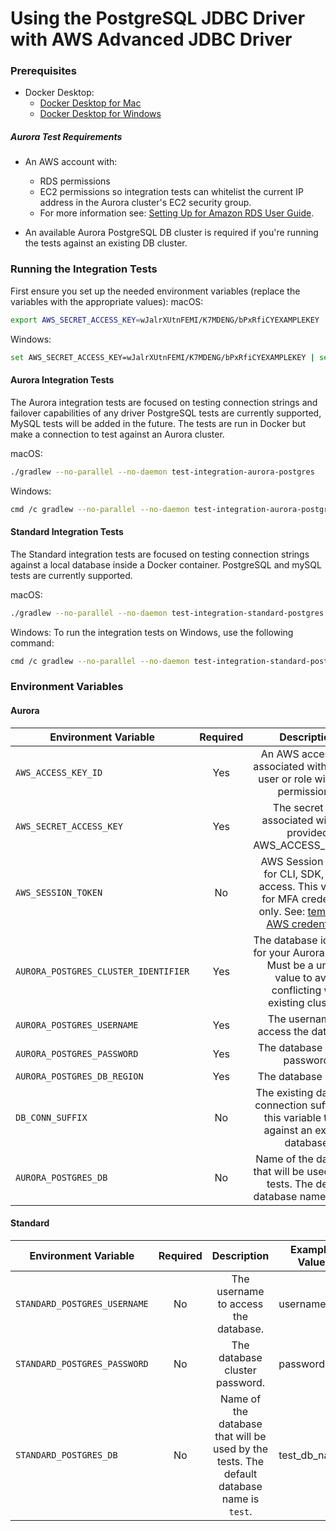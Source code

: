 # Using the PostgreSQL JDBC Driver with AWS Advanced JDBC Driver

### Prerequisites

- Docker Desktop:
  - [Docker Desktop for Mac](https://docs.docker.com/desktop/install/mac-install/)
  - [Docker Desktop for Windows](https://docs.docker.com/desktop/install/windows-install/)

##### Aurora Test Requirements
- An AWS account with:
  - RDS permissions
  - EC2 permissions so integration tests can whitelist the current IP address in the Aurora cluster's EC2 security group.
  - For more information see: [Setting Up for Amazon RDS User Guide](https://docs.aws.amazon.com/AmazonRDS/latest/UserGuide/CHAP_SettingUp.html).

- An available Aurora PostgreSQL DB cluster is required if you're running the tests against an existing DB cluster.

### Running the Integration Tests

First ensure you set up the needed environment variables (replace the variables with the appropriate values):
macOS:
```bash
export AWS_SECRET_ACCESS_KEY=wJalrXUtnFEMI/K7MDENG/bPxRfiCYEXAMPLEKEY  AWS_ACCESS_KEY_ID=ASIAIOSFODNN7EXAMPLE AWS_SESSION_TOKEN=AQoDYXdzEJr...<remainder of session token> AURORA_POSTGRES_CLUSTER_IDENTIFIER=XYZ.us-east-2.rds.amazonaws.com AURORA_POSTGRES_USERNAME=username AURORA_POSTGRES_PASSWORD=password AURORA_POSTGRES_DB_REGION=us-east-2```
```
Windows:
```bash
set AWS_SECRET_ACCESS_KEY=wJalrXUtnFEMI/K7MDENG/bPxRfiCYEXAMPLEKEY | set AWS_ACCESS_KEY_ID=ASIAIOSFODNN7EXAMPLE | set AWS_SESSION_TOKEN=AQoDYXdzEJr...<remainder of session token> | set AURORA_POSTGRES_CLUSTER_IDENTIFIER=XYZ.us-east-2.rds.amazonaws.com | set AURORA_POSTGRES_USERNAME=username | set AURORA_POSTGRES_PASSWORD=password | set AURORA_POSTGRES_DB_REGION=us-east-2```
```
#### Aurora Integration Tests

The Aurora integration tests are focused on testing connection strings and failover capabilities of any driver
PostgreSQL tests are currently supported, MySQL tests will be added in the future.
The tests are run in Docker but make a connection to test against an Aurora cluster.

macOS:
```bash
./gradlew --no-parallel --no-daemon test-integration-aurora-postgres
```
Windows:
```bash
cmd /c gradlew --no-parallel --no-daemon test-integration-aurora-postgres
```
#### Standard Integration Tests

The Standard integration tests are focused on testing connection strings against a local database inside a Docker container.
PostgreSQL and mySQL tests are currently supported.

macOS:
```bash
./gradlew --no-parallel --no-daemon test-integration-standard-postgres
```
Windows:
To run the integration tests on Windows, use the following command:
```bash
cmd /c gradlew --no-parallel --no-daemon test-integration-standard-postgres
``` 

### Environment Variables

#### Aurora
| Environment Variable | Required |                                                                                                    Description                                                                                                    | Example Value                              |
| ---------------- |:--------:|:-----------------------------------------------------------------------------------------------------------------------------------------------------------------------------------------------------------------:|--------------------------------------------|
| `AWS_ACCESS_KEY_ID` |   Yes    |                                                                    An AWS access key associated with an IAM user or role with RDS permissions.                                                                    | ASIAIOSFODNN7EXAMPLE                       |
| `AWS_SECRET_ACCESS_KEY` |   Yes    |                                                                          The secret key associated with the provided AWS_ACCESS_KEY_ID.                                                                           | wJalrXUtnFEMI/K7MDENG/bPxRfiCYEXAMPLEKEY   |
| `AWS_SESSION_TOKEN` |    No    | AWS Session Token for CLI, SDK, & API access. This value is for MFA credentials only. See: [temporary AWS credentials](https://docs.aws.amazon.com/IAM/latest/UserGuide/id_credentials_temp_use-resources.html).. | AQoDYXdzEJr...<remainder of session token> |
| `AURORA_POSTGRES_CLUSTER_IDENTIFIER` |   Yes    |                                               The database identifier for your Aurora cluster. Must be a unique value to avoid conflicting with existing clusters.                                                | db-identifier                              |
| `AURORA_POSTGRES_USERNAME` |   Yes    |                                                                                       The username to access the database.                                                                                        | username                                   |
| `AURORA_POSTGRES_PASSWORD` |   Yes    |                                                                                          The database cluster password.                                                                                           | password                                   |
| `AURORA_POSTGRES_DB_REGION` |   Yes    |                                                                                               The database region.                                                                                                | us-east-2                                  |
| `DB_CONN_SUFFIX` |    No    |                                                          The existing database connection suffix. Use this variable to run against an existing database.                                                          | XYZ.us-east-2.rds.amazonaws.com            |
| `AURORA_POSTGRES_DB` |    No    |                                                             Name of the database that will be used by the tests. The default database name is `test`.                                                             | test_db_name                               |


#### Standard
| Environment Variable         | Required |                                                          Description                                                           | Example Value |
|------------------------------|:--------:|:------------------------------------------------------------------------------------------------------------------------------:|---------------|
| `STANDARD_POSTGRES_USERNAME` |    No    |                                              The username to access the database.                                              | username      |
| `STANDARD_POSTGRES_PASSWORD` |    No    |                                                 The database cluster password.                                                 | password      |
| `STANDARD_POSTGRES_DB`       |    No    |   Name of the database that will be used by the tests. The default database name is `test`.    | test_db_name  |


